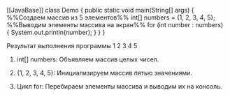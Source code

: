 [[JavaBase]]
class Demo {
    public static void main(String[] args) {
        %%Создаем массив из 5 элементов%%
        int[] numbers = {1, 2, 3, 4, 5};
        %%Выводим элементы массива на экран%%
        for (int number : numbers) {
            System.out.println(number);
        }
    }
}

Результат выполнения программы
1
2
3
4
5

1. int[] numbers: Объявляем массив целых чисел.

2. {1, 2, 3, 4, 5}: Инициализируем массив пятью значениями.

3. Цикл for: Перебираем элементы массива и выводим их на консоль.